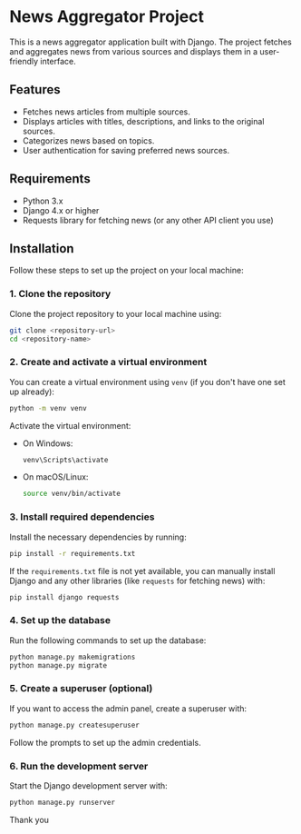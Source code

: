 
# News Aggregator Project

This is a news aggregator application built with Django. The project fetches and aggregates news from various sources and displays them in a user-friendly interface.

## Features
- Fetches news articles from multiple sources.
- Displays articles with titles, descriptions, and links to the original sources.
- Categorizes news based on topics.
- User authentication for saving preferred news sources.

## Requirements
- Python 3.x
- Django 4.x or higher
- Requests library for fetching news (or any other API client you use)

## Installation

Follow these steps to set up the project on your local machine:

### 1. Clone the repository
Clone the project repository to your local machine using:

```bash
git clone <repository-url>
cd <repository-name>
```

### 2. Create and activate a virtual environment

You can create a virtual environment using `venv` (if you don't have one set up already):

```bash
python -m venv venv
```

Activate the virtual environment:

- On Windows:
  ```bash
  venv\Scripts\activate
  ```
- On macOS/Linux:
  ```bash
  source venv/bin/activate
  ```

### 3. Install required dependencies

Install the necessary dependencies by running:

```bash
pip install -r requirements.txt
```

If the `requirements.txt` file is not yet available, you can manually install Django and any other libraries (like `requests` for fetching news) with:

```bash
pip install django requests
```

### 4. Set up the database

Run the following commands to set up the database:

```bash
python manage.py makemigrations
python manage.py migrate
```

### 5. Create a superuser (optional)

If you want to access the admin panel, create a superuser with:

```bash
python manage.py createsuperuser
```

Follow the prompts to set up the admin credentials.

### 6. Run the development server

Start the Django development server with:

```bash
python manage.py runserver
```

Thank you
